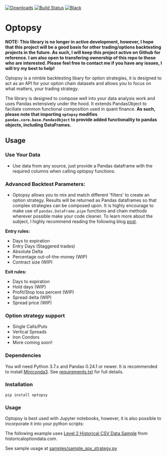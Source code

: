 [![Downloads](https://pepy.tech/badge/optopsy)](https://pepy.tech/project/optopsy)
[![Build Status](https://travis-ci.org/michaelchu/optopsy.svg?branch=master)](https://travis-ci.org/michaelchu/optopsy)
[![Black](https://img.shields.io/badge/code%20style-black-000000.svg)](https://github.com/ambv/black)

# Optopsy

**NOTE: This library is no longer in active development, however, I hope that this project will be a good basis for other trading/options backtesting projects in the future. As such, I will keep this project active on Github for reference. I am also open to transfering ownership of this repo to those who are interested. Please feel free to contact me if you have any issues, I will try my best to help!**

Optopsy is a nimble backtesting libary for option strategies, it is designed to act as an API for your option chain datasets and allows you to focus on what matters, your trading strategy.

The library is designed to compose well into your data analysis work and uses Pandas extensively under the hood. It extends PandasObject to faciliate common functional composition used in quant finance. **As such, please note that importing `optopsy` modifies `pandas.core.base.PandasObject` to provide added functionality to pandas objects, including DataFrames.**

## Usage

### Use Your Data
* Use data from any source, just provide a Pandas dataframe with the required columns when calling optopsy functions.

### Advanced Backtest Parameters:

* Optopsy allows you to mix and match different 'filters' to create an option strategy. Results will be returned as Pandas dataframes so that complex strategies can be composed upon. It is highly encourage to make use of `pandas.DataFrame.pipe` functions and chain methods wherever possible make your code cleaner. To learn more about the subject, I highly recommend reading the following blog [post](https://tomaugspurger.github.io/method-chaining.html).

**Entry rules:**
* Days to expiration
* Entry Days (Staggered trades)
* Absolute Delta
* Percentage out-of-the-money (WIP)
* Contract size (WIP)

**Exit rules:**
* Days to expiration
* Hold days (WIP)
* Profit/Stop loss percent (WIP)
* Spread delta (WIP)
* Spread price (WIP)

### Option strategy support
* Single Calls/Puts
* Vertical Spreads
* Iron Condors
* More coming soon!


### Dependencies
You will need Python 3.7.x and Pandas 0.24.1 or newer. It is recommended to install [Miniconda3](https://conda.io/miniconda.html). See [requirements.txt](https://github.com/michaelchu/optopsy/blob/master/requirements.txt) for full details.

### Installation
```
pip install optopsy
```

### Usage
Optopsy is best used with Jupyter notebooks, however, it is also possible to incorporate it into your python scripts:

The following example uses [Level 2 Historical CSV Data Sample](http://www.deltaneutral.com/files/Sample_SPX_20151001_to_20151030.csv) from historicaloptiondata.com.

See sample usage at [samples/sample_spx_strategy.py](https://github.com/michaelchu/optopsy/blob/master/samples/sample_spx_strategy.py)
